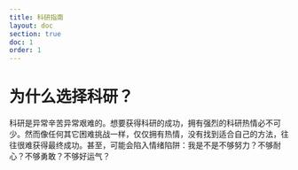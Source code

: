 ```yaml
---
title: 科研指南
layout: doc
section: true
doc: 1
order: 1
---
```


# 为什么选择科研？

科研是异常辛苦异常艰难的。想要获得科研的成功，拥有强烈的科研热情必不可少。然而像任何其它困难挑战一样，仅仅拥有热情，没有找到适合自己的方法，往往很难获得最终成功。甚至，可能会陷入情绪陷阱：我是不是不够努力？不够耐心？不够勇敢？不够好运气？